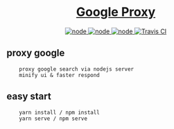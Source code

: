 >
<h1 align="center"><a href="https://pnparadise.github.io" target="_blank">Google Proxy </a></h1>

<p align="center">
    <a href="#">
        <img alt="node" src="https://img.shields.io/badge/nodejs-6.0-yellow.svg?style=flat-square"/>
    </a>
     <a href="#">
        <img alt="node" src="https://img.shields.io/badge/express-4-yellow.svg?style=flat-square"/>
    </a>
    <a href="#">
            <img alt="node" src="https://img.shields.io/badge/pug-2.0.4-yellow.svg?style=flat-square"/>
    </a>
    <a href="https://travis-ci.org/pnparadise/google-proxy">
        <img alt="Travis CI" src="https://travis-ci.com/pnparadise/google-proxy.svg?token=GvFziCpGdzmjVWu9pS6a&branch=master"/>
    </a>
</p>

## proxy google
```
    proxy google search via nodejs server
    minify ui & faster respond 
```

## easy start
```
    yarn install / npm install
    yarn serve / npm serve
```
